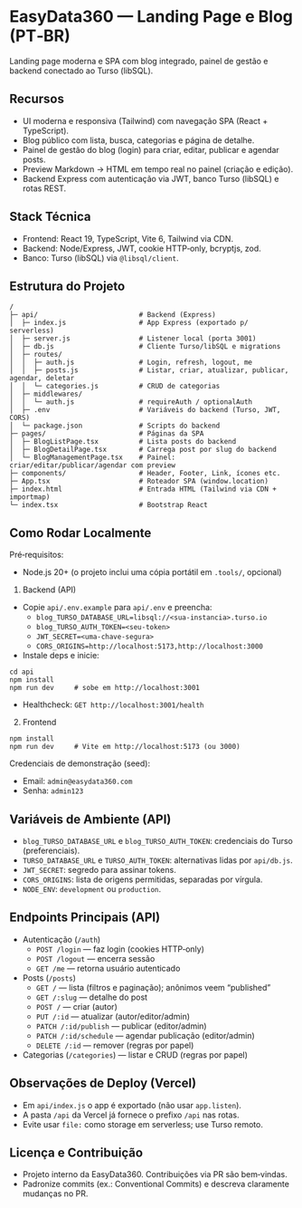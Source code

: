 ﻿# EasyData360 — Landing Page e Blog (PT‑BR)

Landing page moderna e SPA com blog integrado, painel de gestão e backend conectado ao Turso (libSQL).

## Recursos

- UI moderna e responsiva (Tailwind) com navegação SPA (React + TypeScript).
- Blog público com lista, busca, categorias e página de detalhe.
- Painel de gestão do blog (login) para criar, editar, publicar e agendar posts.
- Preview Markdown → HTML em tempo real no painel (criação e edição).
- Backend Express com autenticação via JWT, banco Turso (libSQL) e rotas REST.

## Stack Técnica

- Frontend: React 19, TypeScript, Vite 6, Tailwind via CDN.
- Backend: Node/Express, JWT, cookie HTTP‑only, bcryptjs, zod.
- Banco: Turso (libSQL) via `@libsql/client`.

## Estrutura do Projeto

```
/
├─ api/                         # Backend (Express)
│  ├─ index.js                  # App Express (exportado p/ serverless)
│  ├─ server.js                 # Listener local (porta 3001)
│  ├─ db.js                     # Cliente Turso/libSQL e migrations
│  ├─ routes/
│  │  ├─ auth.js                # Login, refresh, logout, me
│  │  ├─ posts.js               # Listar, criar, atualizar, publicar, agendar, deletar
│  │  └─ categories.js          # CRUD de categorias
│  ├─ middlewares/
│  │  └─ auth.js                # requireAuth / optionalAuth
│  ├─ .env                      # Variáveis do backend (Turso, JWT, CORS)
│  └─ package.json              # Scripts do backend
├─ pages/                       # Páginas da SPA
│  ├─ BlogListPage.tsx          # Lista posts do backend
│  ├─ BlogDetailPage.tsx        # Carrega post por slug do backend
│  └─ BlogManagementPage.tsx    # Painel: criar/editar/publicar/agendar com preview
├─ components/                  # Header, Footer, Link, ícones etc.
├─ App.tsx                      # Roteador SPA (window.location)
├─ index.html                   # Entrada HTML (Tailwind via CDN + importmap)
└─ index.tsx                    # Bootstrap React
```

## Como Rodar Localmente

Pré‑requisitos:
- Node.js 20+ (o projeto inclui uma cópia portátil em `.tools/`, opcional)

1) Backend (API)
- Copie `api/.env.example` para `api/.env` e preencha:
  - `blog_TURSO_DATABASE_URL=libsql://<sua-instancia>.turso.io`
  - `blog_TURSO_AUTH_TOKEN=<seu-token>`
  - `JWT_SECRET=<uma-chave-segura>`
  - `CORS_ORIGINS=http://localhost:5173,http://localhost:3000`
- Instale deps e inicie:
```
cd api
npm install
npm run dev     # sobe em http://localhost:3001
```
- Healthcheck: `GET http://localhost:3001/health`

2) Frontend
```
npm install
npm run dev     # Vite em http://localhost:5173 (ou 3000)
```

Credenciais de demonstração (seed):
- Email: `admin@easydata360.com`
- Senha: `admin123`

## Variáveis de Ambiente (API)

- `blog_TURSO_DATABASE_URL` e `blog_TURSO_AUTH_TOKEN`: credenciais do Turso (preferenciais).
- `TURSO_DATABASE_URL` e `TURSO_AUTH_TOKEN`: alternativas lidas por `api/db.js`.
- `JWT_SECRET`: segredo para assinar tokens.
- `CORS_ORIGINS`: lista de origens permitidas, separadas por vírgula.
- `NODE_ENV`: `development` ou `production`.

## Endpoints Principais (API)

- Autenticação (`/auth`)
  - `POST /login` — faz login (cookies HTTP‑only)
  - `POST /logout` — encerra sessão
  - `GET /me` — retorna usuário autenticado
- Posts (`/posts`)
  - `GET /` — lista (filtros e paginação); anônimos veem “published”
  - `GET /:slug` — detalhe do post
  - `POST /` — criar (autor)
  - `PUT /:id` — atualizar (autor/editor/admin)
  - `PATCH /:id/publish` — publicar (editor/admin)
  - `PATCH /:id/schedule` — agendar publicação (editor/admin)
  - `DELETE /:id` — remover (regras por papel)
- Categorias (`/categories`) — listar e CRUD (regras por papel)

## Observações de Deploy (Vercel)

- Em `api/index.js` o app é exportado (não usar `app.listen`).
- A pasta `/api` da Vercel já fornece o prefixo `/api` nas rotas.
- Evite usar `file:` como storage em serverless; use Turso remoto.

## Licença e Contribuição

- Projeto interno da EasyData360. Contribuições via PR são bem‑vindas.
- Padronize commits (ex.: Conventional Commits) e descreva claramente mudanças no PR.
